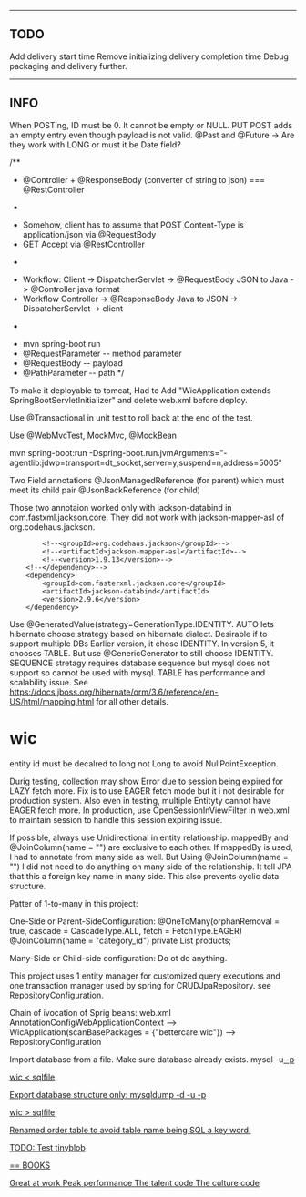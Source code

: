 ----
TODO
-----

Add delivery start time
Remove initializing delivery completion time
Debug packaging and delivery further.




------
INFO
------
When POSTing, ID must be 0. It cannot be empty or NULL.
PUT POST adds an empty entry even though payload is not valid.
@Past and @Future -> Are they work with LONG or must it be Date field?

/**
 * @Controller + @ResponseBody (converter of string to json) === @RestController
 * <p>
 * Somehow, client has to assume that POST Content-Type is application/json via @RequestBody
 * GET Accept via @RestController
 * <p>
 * Workflow: Client -> DispatcherServlet -> @RequestBody JSON to Java -> @Controller java format
 * Workflow Controller -> @ResponseBody Java to JSON -> DispatcherServlet -> client
 * <p>
 * mvn spring-boot:run
 * @RequestParameter -- method parameter
 * @RequestBody -- payload
 * @PathParameter -- path
 */


To make it deployable to tomcat, Had to Add "WicApplication extends SpringBootServletInitializer" and delete web.xml before deploy.

Use @Transactional in unit test to roll back at the end of the test.

Use @WebMvcTest, MockMvc, @MockBean

mvn spring-boot:run -Dspring-boot.run.jvmArguments="-agentlib:jdwp=transport=dt_socket,server=y,suspend=n,address=5005"

Two Field annotations
@JsonManagedReference (for parent) which must meet its child pair
@JsonBackReference (for child)

Those two annotaion worked only with jackson-databind in com.fastxml.jackson.core.
They did not work with jackson-mapper-asl of org.codehaus.jackson.
<!--<dependency>-->
            <!--<groupId>org.codehaus.jackson</groupId>-->
            <!--<artifactId>jackson-mapper-asl</artifactId>-->
            <!--<version>1.9.13</version>-->
        <!--</dependency>-->
        <dependency>
            <groupId>com.fasterxml.jackson.core</groupId>
            <artifactId>jackson-databind</artifactId>
            <version>2.9.6</version>
        </dependency>


Use @GeneratedValue(strategy=GenerationType.IDENTITY.
    AUTO lets hibernate choose strategy based on hibernate dialect.
    Desirable if to support multiple DBs
    Earlier version, it chose IDENTITY.
    In version 5, it chooses TABLE.
    But use @GenericGenerator to still choose IDENTITY.
    SEQUENCE stretagy requires database sequence but mysql does not support so cannot be used with mysql.
    TABLE has performance and scalability issue.
    See https://docs.jboss.org/hibernate/orm/3.6/reference/en-US/html/mapping.html for all other details.

# wic
entity id must be decalred to long not Long to avoid NullPointException.

Durig testing, collection may show Error due to session being expired for LAZY fetch more.
Fix is to use EAGER fetch mode but it i not desirable for production system.
Also even in testing, multiple Entityty cannot have EAGER fetch more.
In production, use OpenSessionInViewFilter in web.xml to maintain session to handle this session expiring issue.

If possible, always use Unidirectional in entity relationship.
mappedBy and @JoinColumn(name = "") are exclusive to each other.
If mappedBy is used, I had to annotate from many side as well.
But Using @JoinColumn(name = "") I did not need to do anything on many side of the relationship.
It tell JPA that this a foreign key name in many side.
This also prevents cyclic data structure.

Patter of 1-to-many in this project:

One-Side or Parent-SideConfiguration:
@OneToMany(orphanRemoval = true, cascade = CascadeType.ALL, fetch = FetchType.EAGER)
	@JoinColumn(name = "category_id")
	private List<Product> products;


Many-Side or Child-side configuration:
Do ot do anything.

This project uses 1 entity manager for customized query executions and
one transaction manager used by spring for CRUDJpaRepository. see RepositoryConfiguration.

Chain of ivocation of Sprig beans:
web.xml AnnotationConfigWebApplicationContext
--> WicApplication(scanBasePackages = {"bettercare.wic"})
--> RepositoryConfiguration

Import database from a file. Make sure database already exists.
mysql -u<u> -p<p> wic < sqlfile

Export database structure only:
mysqldump -d -u<u> -p<p> wic > sqlfile

Renamed order table to avoid table name being SQL a key word.


TODO:
Test tinyblob

== BOOKS 

Great at work
Peak performance
The talent code
The culture code
